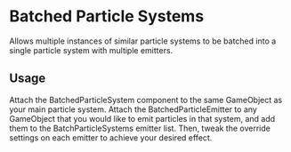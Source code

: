 # Batched Particle Systems
Allows multiple instances of similar particle systems to be batched into a single particle system with multiple emitters.

## Usage
Attach the BatchedParticleSystem component to the same GameObject as your main particle system.  Attach the BatchedParticleEmitter to any GameObject that you would like to emit particles in that system, and add them to the BatchParticleSystems emitter list. Then, tweak the override settings on each emitter to achieve your desired effect.
